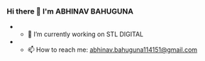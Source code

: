    ### Hi there 👋 I'm ABHINAV BAHUGUNA
   
  - - 🔭 I’m currently working on STL DIGITAL
  

  - - 📫 How to reach me: abhinav.bahuguna114151@gmail.com
  <!--
  **Abhinavbahugunaa/Abhinavbahugunaa** is a ✨ _special_ ✨ repository because its `README.md` (this file) appears on your GitHub profile.

Here are some ideas to get you started:

- 🔭 I’m currently working on ...
- 🌱 I’m currently learning ...
- 👯 I’m looking to collaborate on ...
- 🤔 I’m looking for help with ...
- 💬 Ask me about ...
- 📫 How to reach me: ...
- 😄 Pronouns: ...
- ⚡ Fun fact: ...
-->
